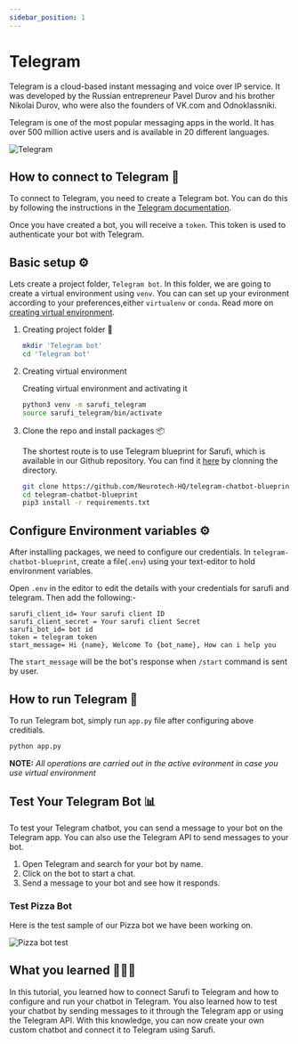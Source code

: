 ```yaml
---
sidebar_position: 1
---
```


# Telegram

Telegram is a cloud-based instant messaging and voice over IP service. It was developed by the Russian entrepreneur Pavel Durov and his brother Nikolai Durov, who were also the founders of VK.com and Odnoklassniki.

Telegram is one of the most popular messaging apps in the world. It has over 500 million active users and is available in 20 different languages.

![Telegram](/img/telegram-5348490_640.png)

## How to connect to Telegram 🔗

To connect to Telegram, you need to create a Telegram bot. You can do this by following the instructions in the [Telegram documentation](https://core.telegram.org/bots#6-botfather).

Once you have created a bot, you will receive a `token`. This token is used to authenticate your bot with Telegram.

## Basic setup ⚙️

Lets create a project folder, `Telegram bot`. In this folder, we are going to create a virtual environment using `venv`. You can can set up your evironment according to your preferences,either `virtualenv` or `conda`. Read more on [creating virtual environment](https://www.freecodecamp.org/news/how-to-setup-virtual-environments-in-python/).

1. Creating project folder 📂

    ```bash
    mkdir 'Telegram bot'
    cd 'Telegram bot'
    ```

2. Creating virtual environment

    Creating virtual environment and activating it

    ```bash
    python3 venv -m sarufi_telegram
    source sarufi_telegram/bin/activate
    ```

3. Clone the repo and install packages 📦

    The shortest route is to use Telegram blueprint for Sarufi, which is available in our Github repository. You can find it [here](https://github.com/Neurotech-HQ/telegram-chatbot-blueprint) by clonning the directory.

    ```bash
    git clone https://github.com/Neurotech-HQ/telegram-chatbot-blueprint
    cd telegram-chatbot-blueprint
    pip3 install -r requirements.txt
    ```

## Configure Environment variables ⚙

After installing packages, we need to configure our credentials. In `telegram-chatbot-blueprint`, create a file(`.env`) using your text-editor to hold environment variables.

Open `.env` in the editor to edit the details with your credentials for sarufi and telegram. Then add the following:-

```text
sarufi_client_id= Your sarufi client ID 
sarufi_client_secret = Your sarufi client Secret 
sarufi_bot_id= bot id
token = telegram token
start_message= Hi {name}, Welcome To {bot_name}, How can i help you
```

The `start_message` will be the bot's response when `/start` command is sent by user.

## How to run Telegram 🚀

To run Telegram bot, simply run `app.py` file after configuring above creditials.

```bash
python app.py
```

**NOTE:** _All operations are carried out in the active evironment in case you use virtual environment_

## Test Your Telegram Bot 📊

To test your Telegram chatbot, you can send a message to your bot on the Telegram app. You can also use the Telegram API to send messages to your bot.

1. Open Telegram and search for your bot by name.
2. Click on the bot to start a chat.
3. Send a message to your bot and see how it responds.

### Test Pizza Bot

Here is the test sample of our Pizza bot we have been working on.

![Pizza bot test](/img/telegram-bot-sample.gif)

## What you learned 👨🏽‍💻

In this tutorial, you learned how to connect Sarufi to Telegram and how to configure and run your chatbot in Telegram. You also learned how to test your chatbot by sending messages to it through the Telegram app or using the Telegram API. With this knowledge, you can now create your own custom chatbot and connect it to Telegram using Sarufi.
